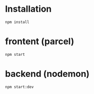 # Installation

`
npm install
`

# frontent (parcel)

`
npm start
`

# backend (nodemon)

`
npm start:dev
`